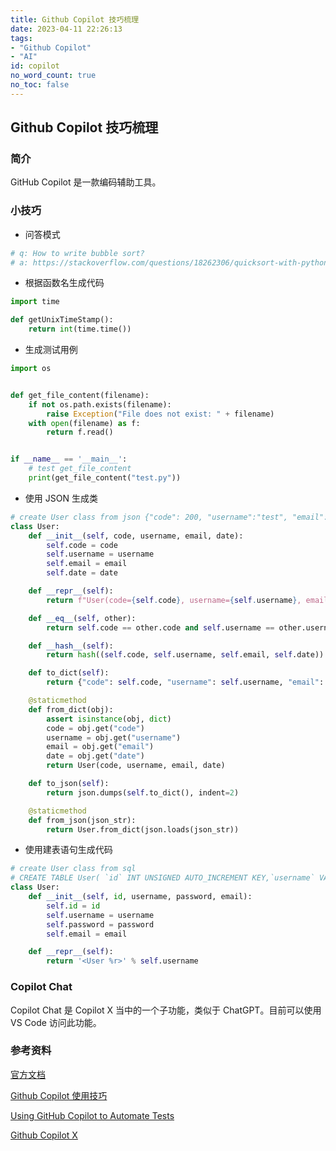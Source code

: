 ```yaml
---
title: Github Copilot 技巧梳理
date: 2023-04-11 22:26:13
tags:
- "Github Copilot"
- "AI"
id: copilot
no_word_count: true
no_toc: false
---
```


## Github Copilot 技巧梳理

### 简介

GitHub Copilot 是一款编码辅助工具。

### 小技巧

- 问答模式

```python
# q: How to write bubble sort?
# a: https://stackoverflow.com/questions/18262306/quicksort-with-python
```

- 根据函数名生成代码

```python
import time

def getUnixTimeStamp():
    return int(time.time())
```

- 生成测试用例

```python
import os


def get_file_content(filename):
    if not os.path.exists(filename):
        raise Exception("File does not exist: " + filename)
    with open(filename) as f:
        return f.read()


if __name__ == '__main__':
    # test get_file_content
    print(get_file_content("test.py"))
```

- 使用 JSON 生成类

```python
# create User class from json {"code": 200, "username":"test", "email":"123@asd.com", "date":"2022-04-17"}
class User:
    def __init__(self, code, username, email, date):
        self.code = code
        self.username = username
        self.email = email
        self.date = date

    def __repr__(self):
        return f"User(code={self.code}, username={self.username}, email={self.email}, date={self.date})"

    def __eq__(self, other):
        return self.code == other.code and self.username == other.username and self.email == other.email and self.date == other.date

    def __hash__(self):
        return hash((self.code, self.username, self.email, self.date))

    def to_dict(self):
        return {"code": self.code, "username": self.username, "email": self.email, "date": self.date}

    @staticmethod
    def from_dict(obj):
        assert isinstance(obj, dict)
        code = obj.get("code")
        username = obj.get("username")
        email = obj.get("email")
        date = obj.get("date")
        return User(code, username, email, date)

    def to_json(self):
        return json.dumps(self.to_dict(), indent=2)

    @staticmethod
    def from_json(json_str):
        return User.from_dict(json.loads(json_str))
```

- 使用建表语句生成代码

```python
# create User class from sql
# CREATE TABLE User( `id` INT UNSIGNED AUTO_INCREMENT KEY,`username` VARCHAR(20) NOT NULL UNIQUE, `password` CHAR(32) NOT NULL,`email` VARCHAR(50) NOT NULL) CHARSET=UTF8;
class User:
    def __init__(self, id, username, password, email):
        self.id = id
        self.username = username
        self.password = password
        self.email = email

    def __repr__(self):
        return '<User %r>' % self.username
```

### Copilot Chat

Copilot Chat 是 Copilot X 当中的一个子功能，类似于 ChatGPT。目前可以使用 VS Code 访问此功能。

### 参考资料

[官方文档](https://docs.github.com/en/copilot/getting-started-with-github-copilot)

[Github Copilot 使用技巧](https://www.jianshu.com/p/35359b1d0636)

[Using GitHub Copilot to Automate Tests](https://applitools.com/blog/using-github-copilot-to-automate-tests/)

[Github Copilot X](https://github.com/features/preview/copilot-x)
